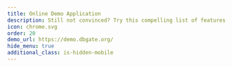 ```yaml
---
title: Online Demo Application
description: Still not convinced? Try this compelling list of features in our online demo app
icon: chrome.svg
order: 20
demo_url: https://demo.dbgate.org/
hide_menu: true
additional_class: is-hidden-mobile
---
```

